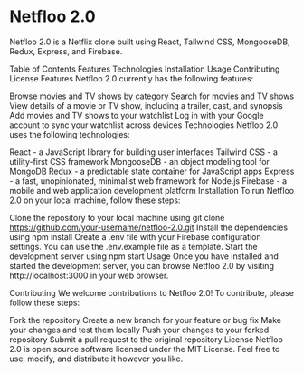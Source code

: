 # Netfloo 2.0
Netfloo 2.0 is a Netflix clone built using React, Tailwind CSS, MongooseDB, Redux, Express, and Firebase.

Table of Contents
Features
Technologies
Installation
Usage
Contributing
License
Features
Netfloo 2.0 currently has the following features:

Browse movies and TV shows by category
Search for movies and TV shows
View details of a movie or TV show, including a trailer, cast, and synopsis
Add movies and TV shows to your watchlist
Log in with your Google account to sync your watchlist across devices
Technologies
Netfloo 2.0 uses the following technologies:

React - a JavaScript library for building user interfaces
Tailwind CSS - a utility-first CSS framework
MongooseDB - an object modeling tool for MongoDB
Redux - a predictable state container for JavaScript apps
Express - a fast, unopinionated, minimalist web framework for Node.js
Firebase - a mobile and web application development platform
Installation
To run Netfloo 2.0 on your local machine, follow these steps:

Clone the repository to your local machine using git clone https://github.com/your-username/netfloo-2.0.git
Install the dependencies using npm install
Create a .env file with your Firebase configuration settings. You can use the .env.example file as a template.
Start the development server using npm start
Usage
Once you have installed and started the development server, you can browse Netfloo 2.0 by visiting http://localhost:3000 in your web browser.

Contributing
We welcome contributions to Netfloo 2.0! To contribute, please follow these steps:

Fork the repository
Create a new branch for your feature or bug fix
Make your changes and test them locally
Push your changes to your forked repository
Submit a pull request to the original repository
License
Netfloo 2.0 is open source software licensed under the MIT License. Feel free to use, modify, and distribute it however you like.
